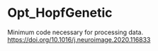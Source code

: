 # Opt_HopfGenetic
Minimum code necessary for processing data.  https://doi.org/10.1016/j.neuroimage.2020.116833

